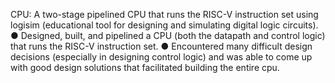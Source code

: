 CPU: A two-stage pipelined CPU that runs the RISC-V instruction set using logisim (educational tool for designing and simulating digital logic circuits).
●  Designed, built, and pipelined a CPU (both the datapath and control logic) that runs the RISC-V instruction set.                                                                                                     ● Encountered many difficult design decisions (especially in designing control logic) and was able to come up with good design solutions that facilitated building the entire cpu.    

